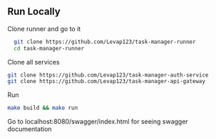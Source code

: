 
## Run Locally
Clone runner and go to it
```bash
  git clone https://github.com/Levap123/task-manager-runner
  cd task-manager-runner
```

Clone all services
```bash
git clone https://github.com/Levap123/task-manager-auth-service
git clone https://github.com/Levap123/task-manager-api-gateway
```
Run
```bash
make build && make run  
```

Go to localhost:8080/swagger/index.html for seeing swagger documentation


